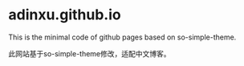 # adinxu.github.io
This is the minimal code of github pages based on so-simple-theme.

此网站基于so-simple-theme修改，适配中文博客。
